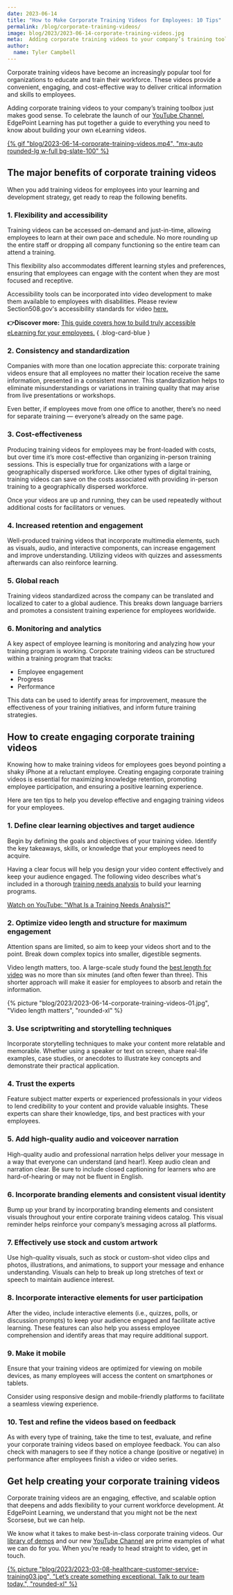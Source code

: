 ```yaml
---
date: 2023-06-14
title: "How to Make Corporate Training Videos for Employees: 10 Tips"
permalink: /blog/corporate-training-videos/
image: blog/2023/2023-06-14-corporate-training-videos.jpg
meta:  Adding corporate training videos to your company’s training toolbox just makes good sense. These are the major benefits and your path to rollout.
author:
  name: Tyler Campbell
---
```

<script type="application/ld+json">
{
	"@context": "https://schema.org",
	"@type": "VideoObject",
	"name": "What Is a Training Needs Analysis?",
	"description": "A training needs analysis defines goals, examines any existing training, identifies knowledge and performance gaps, and then provides recommendations on the ...",
	"thumbnailUrl": "https://i.ytimg.com/vi/ZdkfwFNH5cQ/mqdefault.jpg",
	"duration": "PT47S",
	"contentUrl": "https://www.youtube.com/watch?v=ZdkfwFNH5cQ",
	"embedUrl": "https://www.youtube.com/embed/ZdkfwFNH5cQ",
	"uploadDate": "2023-02-16",
	"potentialAction": {
		"@type": "SeekToAction",
		"target": "https://youtu.be/ZdkfwFNH5cQ?t={seek_to_second_number}",
		"startOffset-input": "required name=seek_to_second_number"
	}
}
</script>

Corporate training videos have become an increasingly popular tool for organizations to educate and train their workforce. These videos provide a convenient, engaging, and cost-effective way to deliver critical information and skills to employees. 

Adding corporate training videos to your company’s training toolbox just makes good sense. To celebrate the launch of our [YouTube Channel](https://www.youtube.com/@edgepointlearning), EdgePoint Learning has put together a guide to everything you need to know about building your own eLearning videos.

<div class="my-0 not-prose">
	<a href="https://www.youtube.com/@edgepointlearning" target="_blank" title="EdgePoint Learning YouTube">
		{% gif "blog/2023-06-14-corporate-training-videos.mp4", "mx-auto rounded-lg w-full bg-slate-100" %}
	</a>
</div>

## The major benefits of corporate training videos 

When you add training videos for employees into your learning and development strategy, get ready to reap the following benefits.

### 1. Flexibility and accessibility

Training videos can be accessed on-demand and just-in-time, allowing employees to learn at their own pace and schedule. No more rounding up the entire staff or dropping all company functioning so the entire team can attend a training. 

This flexibility also accommodates different learning styles and preferences, ensuring that employees can engage with the content when they are most focused and receptive. 

Accessibility tools can be incorporated into video development to make them available to employees with disabilities. Please review Section508.gov's accessibility standards for video [here.](https://www.section508.gov/create/video-social/)

**👉Discover more:** [This guide covers how to build truly accessible eLearning for your employees.](/blog/accessible-elearning-programs/)
{ .blog-card-blue }

### 2. Consistency and standardization

Companies with more than one location appreciate this: corporate training videos ensure that all employees no matter their location receive the same information, presented in a consistent manner. This standardization helps to eliminate misunderstandings or variations in training quality that may arise from live presentations or workshops.

Even better,  if employees move from one office to another, there’s no need for separate training — everyone’s already on the same page.

### 3. Cost-effectiveness

Producing training videos for employees may be front-loaded with costs, but over time it’s more cost-effective than organizing in-person training sessions. This is especially true for organizations with a large or geographically dispersed workforce. Like other types of digital training, training videos can save on the costs associated with providing in-person training to a geographically dispersed workforce. 

Once your videos are up and running, they can be used repeatedly without additional costs for facilitators or venues.

### 4. Increased retention and engagement

Well-produced training videos that incorporate multimedia elements, such as visuals, audio, and interactive components, can increase engagement and improve understanding. Utilizing videos with quizzes and assessments afterwards can also reinforce learning.

### 5. Global reach

Training videos standardized across the company can be translated and localized to cater to a global audience. This breaks down language barriers and promotes a consistent training experience for employees worldwide.

### 6. Monitoring and analytics 

A key aspect of employee learning is monitoring and analyzing how your training program is working. Corporate training videos can be structured within a training program that tracks:

* Employee engagement
* Progress
* Performance

This data can be used to identify areas for improvement, measure the effectiveness of your training initiatives, and inform future training strategies.

## How to create engaging corporate training videos 

Knowing how to make training videos for employees goes beyond pointing a shaky iPhone at a reluctant employee. Creating engaging corporate training videos is essential for maximizing knowledge retention, promoting employee participation, and ensuring a positive learning experience. 

Here are ten tips to help you develop effective and engaging training videos for your employees.

### 1. Define clear learning objectives and target audience

Begin by defining the goals and objectives of your training video. Identify the key takeaways, skills, or knowledge that your employees need to acquire. 

Having a clear focus will help you design your video content effectively and keep your audience engaged. The following video describes what's included in a thorough [training needs analysis](/blog/training-needs-analysis/) to build your learning programs. 

<div class="my-8">
  <lite-youtube videotitle="What Is a Training Needs Analysis?" videoid="ZdkfwFNH5cQ" posterquality="maxresdefault">
    <p><a class="lite-youtube-fallback" href="https://www.youtube.com/watch?v=ZdkfwFNH5cQ">Watch on YouTube: "What Is a Training Needs Analysis?"</a></p>
  </lite-youtube>
</div>

### 2. Optimize video length and structure for maximum engagement

Attention spans are limited, so aim to keep your videos short and to the point. Break down complex topics into smaller, digestible segments.

Video length matters, too. A large-scale study found the [best length for video](http://up.csail.mit.edu/other-pubs/las2014-pguo-engagement.pdf) was no more than six minutes (and often fewer than three). This shorter approach will make it easier for employees to absorb and retain the information.

{% picture "blog/2023/2023-06-14-corporate-training-videos-01.jpg", "Video length matters", "rounded-xl" %}

### 3. Use scriptwriting and storytelling techniques

Incorporate storytelling techniques to make your content more relatable and memorable. Whether using a speaker or text on screen, share real-life examples, case studies, or anecdotes to illustrate key concepts and demonstrate their practical application.

### 4. Trust the experts 

Feature subject matter experts or experienced professionals in your videos to lend credibility to your content and provide valuable insights. These experts can share their knowledge, tips, and best practices with your employees.

### 5. Add high-quality audio and voiceover narration

High-quality audio and professional narration helps deliver your message in a way that everyone can understand (and hear!). Keep audio clean and narration clear. Be sure to include closed captioning for learners who are hard-of-hearing or may not be fluent in English.

### 6. Incorporate branding elements and consistent visual identity

Bump up your brand by incorporating branding elements and consistent visuals throughout your entire corporate training videos catalog. This visual reminder helps reinforce your company’s messaging across all platforms.

### 7. Effectively use stock and custom artwork

Use high-quality visuals, such as stock or custom-shot video clips and photos, illustrations, and animations, to support your message and enhance understanding. Visuals can help to break up long stretches of text or speech to maintain audience interest.

### 8. Incorporate interactive elements for user participation

After the video, include interactive elements (i.e., quizzes, polls, or discussion prompts) to keep your audience engaged and facilitate active learning. These features can also help you assess employee comprehension and identify areas that may require additional support.

### 9. Make it mobile

Ensure that your training videos are optimized for viewing on mobile devices, as many employees will access the content on smartphones or tablets. 

Consider using responsive design and mobile-friendly platforms to facilitate a seamless viewing experience.

### 10. Test and refine the videos based on feedback 

As with every type of training, take the time to test, evaluate, and refine your corporate training videos based on employee feedback. You can also check with managers to see if they notice a change (positive or negative) in performance after employees finish a video or video series.

## Get help creating your corporate training videos 

Corporate training videos are an engaging, effective, and scalable option that deepens and adds flexibility to your current workforce development. At EdgePoint Learning, we understand that you might not be the next Scorsese, but we can help.

We know what it takes to make best-in-class corporate training videos. Our [library of demos](/form/demo/) and our new [YouTube Channel](https://www.youtube.com/@edgepointlearning) are prime examples of what we can do for you. When you’re ready to head straight to video, get in touch.

[{% picture "blog/2023/2023-03-08-healthcare-customer-service-training03.jpg", "Let’s create something exceptional. Talk to our team today.", "rounded-xl" %}](/form/demo/#contact)